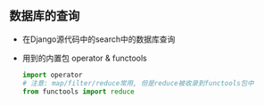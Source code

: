 ## 数据库的查询

-   在Django源代码中的search中的数据库查询

-   用到的内置包 operator & functools

    ```python
    import operator
    # 注意: map/filter/reduce常用, 但是reduce被收录到functools包中
    from functools import reduce
    ```

    